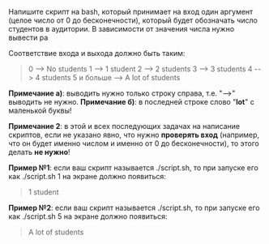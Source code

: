 Напишите скрипт на bash, который принимает на вход один аргумент (целое число от 0 до бесконечности), который будет обозначать число студентов в аудитории. В зависимости от значения числа нужно вывести ра

Соответствие входа и выхода должно быть таким:
>0 -->  No students
1 -->  1 student
2 -->  2 students
3 -->  3 students
4 -->  4 students
5 и больше --> A lot of students

**Примечание а)**: выводить нужно только строку справа, т.е. "-->" выводить не нужно.
**Примечание б)**: в последней строке слово "**lot**" с маленькой буквы!

**Примечание 2**: в этой и всех последующих задачах на написание скриптов, если не указано явно, что нужно **проверять вход** (например, что он будет именно числом и именно от 0 до бесконечности), то этого делать **не нужно**!

**Пример №1**: если ваш скрипт называется ./script.sh, то при запуске его как ./script.sh 1 на экране должно появиться:
>1 student

**Пример №2**: если ваш скрипт называется ./script.sh, то при запуске его как ./script.sh 5 на экране должно появиться:
>A lot of students
